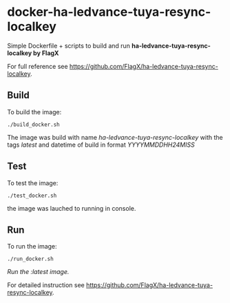 # docker-ha-ledvance-tuya-resync-localkey
Simple Dockerfile + scripts to build and run **ha-ledvance-tuya-resync-localkey by FlagX**

For full reference see https://github.com/FlagX/ha-ledvance-tuya-resync-localkey.
## Build
To build the image:

`./build_docker.sh`

The image was build with name *ha-ledvance-tuya-resync-localkey* with the tags *latest* and datetime of build in format *YYYYMMDDHH24MISS*

## Test
To test the image:

`./test_docker.sh`

the image was lauched to running in console.

## Run
To run the image:

`./run_docker.sh`

*Run the :latest image.*

For detailed instruction see https://github.com/FlagX/ha-ledvance-tuya-resync-localkey.
